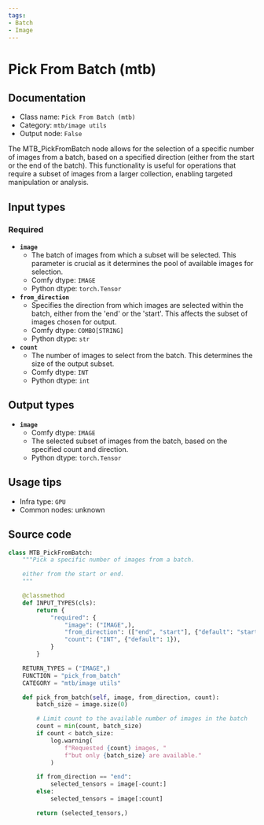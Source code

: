 ```yaml
---
tags:
- Batch
- Image
---
```


# Pick From Batch (mtb)
## Documentation
- Class name: `Pick From Batch (mtb)`
- Category: `mtb/image utils`
- Output node: `False`

The MTB_PickFromBatch node allows for the selection of a specific number of images from a batch, based on a specified direction (either from the start or the end of the batch). This functionality is useful for operations that require a subset of images from a larger collection, enabling targeted manipulation or analysis.
## Input types
### Required
- **`image`**
    - The batch of images from which a subset will be selected. This parameter is crucial as it determines the pool of available images for selection.
    - Comfy dtype: `IMAGE`
    - Python dtype: `torch.Tensor`
- **`from_direction`**
    - Specifies the direction from which images are selected within the batch, either from the 'end' or the 'start'. This affects the subset of images chosen for output.
    - Comfy dtype: `COMBO[STRING]`
    - Python dtype: `str`
- **`count`**
    - The number of images to select from the batch. This determines the size of the output subset.
    - Comfy dtype: `INT`
    - Python dtype: `int`
## Output types
- **`image`**
    - Comfy dtype: `IMAGE`
    - The selected subset of images from the batch, based on the specified count and direction.
    - Python dtype: `torch.Tensor`
## Usage tips
- Infra type: `GPU`
- Common nodes: unknown


## Source code
```python
class MTB_PickFromBatch:
    """Pick a specific number of images from a batch.

    either from the start or end.
    """

    @classmethod
    def INPUT_TYPES(cls):
        return {
            "required": {
                "image": ("IMAGE",),
                "from_direction": (["end", "start"], {"default": "start"}),
                "count": ("INT", {"default": 1}),
            }
        }

    RETURN_TYPES = ("IMAGE",)
    FUNCTION = "pick_from_batch"
    CATEGORY = "mtb/image utils"

    def pick_from_batch(self, image, from_direction, count):
        batch_size = image.size(0)

        # Limit count to the available number of images in the batch
        count = min(count, batch_size)
        if count < batch_size:
            log.warning(
                f"Requested {count} images, "
                f"but only {batch_size} are available."
            )

        if from_direction == "end":
            selected_tensors = image[-count:]
        else:
            selected_tensors = image[:count]

        return (selected_tensors,)

```
